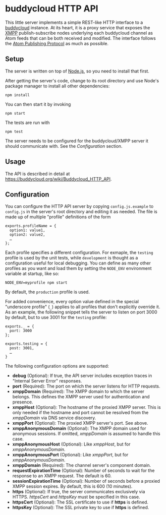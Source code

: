 buddycloud HTTP API
===================

This little server implements a simple REST-like HTTP interface to a
[buddycloud][bc] instance. At its heart, it is a proxy service that
exposes the [XMPP][xmpp] publish-subscribe nodes underlying each buddycloud
channel as Atom feeds that can be both received and modified. The
interface follows the [Atom Publishing Protocol][atompub] as much
as possible.

[bc]: http://buddycloud.com/
[xmpp]: http://xmpp.org/
[atompub]: http://www.atomenabled.org/developers/protocol/

Setup
-----

The server is written on top of [Node.js](http://nodejs.org/), so you need
to install that first.

After getting the server's code, change to its root directory and use Node's
package manager to install all other dependencies:

    npm install

You can then start it by invoking

    npm start

The tests are run with

    npm test

The server needs to be configured for the buddycloud/XMPP server it should
communicate with. See the *Configuration* section.

Usage
-----

The API is described in detail at https://buddycloud.org/wiki/Buddycloud_HTTP_API.

Configuration
-------------

You can configure the HTTP API server by copying `config.js.example` to
`config.js` in the server's root directory and editing it as needed. The
file is made up of multiple "profile" definitions of the form

    exports.profileName = {
      option1: value1,
      option2: value2,
      …
    };

Each profile specifies a different configuration. For exmaple, the `testing`
profile is used by the unit tests, while `development` is thought as a
configuration useful for local debugging. You can define as many other
profiles as you want and load them by setting the `NODE_ENV` environment
variable at startup, like so:

    NODE_ENV=myprofile npm start

By default, the `production` profile is used.

For added convenience, every option value defined in the special "underscore
profile" (`_`) applies to all profiles that don't explicitly override it.
As an example, the following snippet tells the server to listen on port
3000 by default, but to use 3001 for the `testing` profile:

    exports._ = {
      port: 3000
    };

    exports.testing = {
      post: 3001,
      …
    }

The following configuration options are supported:

- **debug** (Optional): If true, the API server includes exception traces in
  "Internal Server Error" responses.
- **port** (Required): The port on which the server listens for HTTP requests.
- **xmppDomain** (Required): The XMPP domain to which the server belongs. This
  defines the XMPP server used for authentication and presence.
- **xmppHost** (Optional): The hostname of the proxied XMPP server. This is
  only needed if the hostname and port cannot be resolved from the *xmppDomain*
  via DNS service discovery.
- **xmppPort** (Optional): The proxied XMPP server's port. See above.
- **xmppAnonymousDomain** (Optional): The XMPP domain used for anonymous
  sessions. If omitted, *xmppDomain* is assumed to handle this case.
- **xmppAnonymousHost** (Optional): Like *xmppHost*, but for
  *xmppAnonymousDomain*.
- **xmppAnonymousPort** (Optional): Like *xmppPort*, but for
  *xmppAnonymousDomain*.
- **xmppDomain** (Required): The channel server's component domain.
- **requestExpirationTime** (Optional): Number of seconds to wait for
  the response to an XMPP request. The default is 60.
- **sessionExpirationTime** (Optional): Number of seconds before a proxied
  XMPP session expires. By default, this is 600 (10 minutes).
- **https** (Optional): If true, the server communicates exclusively via
  HTTPS. *httpsCert* and *httpsKey* must be specified in this case.
- **httpsCert** (Optional): The SSL certificate to use if **https** is defined.
- **httpsKey** (Optional): The SSL private key to use if **https** is defined.
